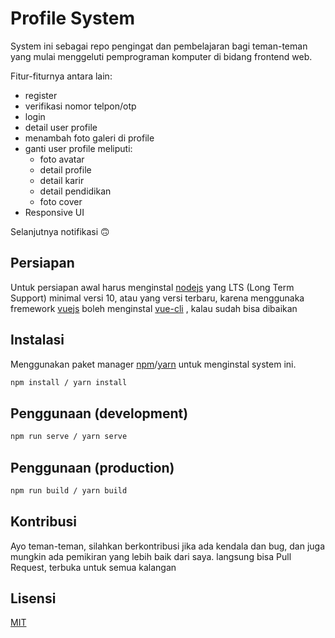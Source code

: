 # Profile System

System ini sebagai repo pengingat dan pembelajaran bagi teman-teman yang mulai menggeluti pemprograman komputer di bidang frontend web.

Fitur-fiturnya antara lain: 

- register
- verifikasi nomor telpon/otp
- login
- detail user profile
- menambah foto galeri di profile
- ganti user profile meliputi: 
  - foto avatar
  - detail profile
  - detail karir
  - detail pendidikan
  - foto cover
- Responsive UI

 Selanjutnya notifikasi :upside_down_face:  

## Persiapan

Untuk persiapan awal harus menginstal [nodejs](https://nodejs.org/en/) yang LTS (Long Term Support) minimal versi 10, atau yang versi terbaru, karena menggunaka fremework [vuejs](https://vuejs.org/) boleh menginstal [vue-cli](https://cli.vuejs.org/) , kalau sudah bisa dibaikan

## Instalasi

Menggunakan paket manager [npm](https://www.npmjs.com/get-npm)/[yarn](https://www.npmjs.com/get-npm) untuk menginstal system ini.

```bash
npm install / yarn install
```

## Penggunaan (development)

```bash
npm run serve / yarn serve
```

## Penggunaan (production)

```bash
npm run build / yarn build
```

## Kontribusi

Ayo teman-teman, silahkan berkontribusi jika ada kendala dan bug, dan juga mungkin ada pemikiran yang lebih baik dari saya. langsung bisa Pull Request, terbuka untuk semua kalangan

## Lisensi
[MIT](https://choosealicense.com/licenses/mit/)